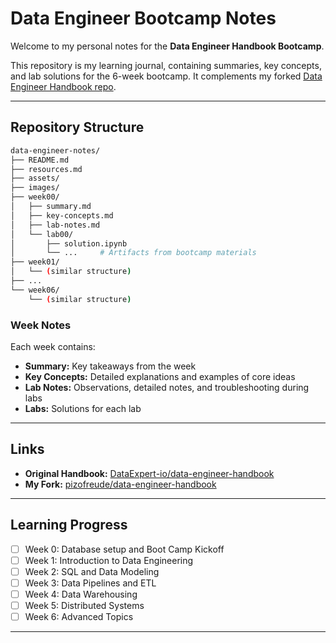 # Data Engineer Bootcamp Notes

Welcome to my personal notes for the **Data Engineer Handbook Bootcamp**.

This repository is my learning journal, containing summaries, key concepts, and lab solutions for the 6-week bootcamp. It complements my forked [Data Engineer Handbook repo](https://github.com/pizofreude/data-engineer-handbook).

---

## Repository Structure

```bash
data-engineer-notes/
├── README.md
├── resources.md
├── assets/
├── images/
├── week00/
│   ├── summary.md
│   ├── key-concepts.md
│   ├── lab-notes.md
│   └── lab00/
│       ├── solution.ipynb
│       └── ...     # Artifacts from bootcamp materials
├── week01/
│   └── (similar structure)
├── ...
└── week06/
    └── (similar structure)
```

### Week Notes
Each week contains:
- **Summary:** Key takeaways from the week
- **Key Concepts:** Detailed explanations and examples of core ideas
- **Lab Notes:** Observations, detailed notes, and troubleshooting during labs
- **Labs:** Solutions for each lab

---

## Links

- **Original Handbook:** [DataExpert-io/data-engineer-handbook](https://github.com/DataExpert-io/data-engineer-handbook)
- **My Fork:** [pizofreude/data-engineer-handbook](https://github.com/pizofreude/data-engineer-handbook)

---

## Learning Progress

- [ ] Week 0: Database setup and Boot Camp Kickoff
- [ ] Week 1: Introduction to Data Engineering
- [ ] Week 2: SQL and Data Modeling
- [ ] Week 3: Data Pipelines and ETL
- [ ] Week 4: Data Warehousing
- [ ] Week 5: Distributed Systems
- [ ] Week 6: Advanced Topics

---
